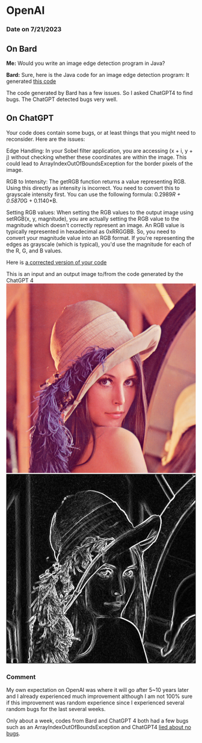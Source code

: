# OpenAI 
### Date on 7/21/2023

## On Bard 

**Me:** Would you write an image edge detection program in Java?

**Bard:** Sure, here is the Java code for an image edge detection program:  It generated [this code](EdgeDetectorBard.java)

The code generated by Bard has a few issues. So I asked ChatGPT4 to find bugs. The ChatGPT detected bugs very well.

## On ChatGPT
Your code does contain some bugs, or at least things that you might need to reconsider. Here are the issues:

Edge Handling: In your Sobel filter application, you are accessing (x + i, y + j) without checking whether these coordinates are within the image. This could lead to ArrayIndexOutOfBoundsException for the border pixels of the image.

RGB to Intensity: The getRGB function returns a value representing RGB. Using this directly as intensity is incorrect. You need to convert this to grayscale intensity first. You can use the following formula: 0.2989*R + 0.5870*G + 0.1140*B.

Setting RGB values: When setting the RGB values to the output image using setRGB(x, y, magnitude), you are actually setting the RGB value to the magnitude which doesn't correctly represent an image. An RGB value is typically represented in hexadecimal as 0xRRGGBB. So, you need to convert your magnitude value into an RGB format. If you're representing the edges as grayscale (which is typical), you'd use the magnitude for each of the R, G, and B values.

Here is [a corrected version of your code](EdgeDetectorChatGPT.java) 

This is an input and an output image to/from the code generated by the ChatGPT 4 
![Alt ChatGPT eege detection intput](Lenna.png)
![Alt ChatGPT eege detection output](chat-edge-image.jpg)

### Comment
My own expectation on OpenAI was where it will go after 5~10 years later and I already experienced much improvement although I am not 100% sure if this improvement was random experience since I experienced several random bugs for the last several weeks.

Only about a week, codes from Bard and ChatGPT 4 both had a few bugs such as an ArrayIndexOutOfBoundsException and ChatGPT4 [lied about no bugs](Lie.png).
